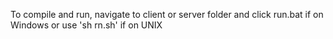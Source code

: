 To compile and run, navigate to client or server folder and click run.bat if on Windows or use 'sh rn.sh' if on UNIX